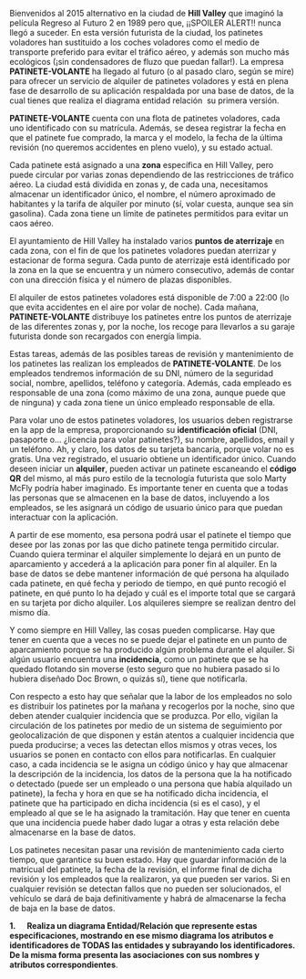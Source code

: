 Bienvenidos al 2015 alternativo en la ciudad de **Hill Valley** que imaginó la película Regreso al Futuro 2 en 1989 pero que, ¡¡SPOILER ALERT!! nunca llegó a suceder. En esta versión futurista de la ciudad, los patinetes voladores han sustituido a los coches voladores como el medio de transporte preferido para evitar el tráfico aéreo, y además son mucho más ecológicos (¡sin condensadores de fluzo que puedan fallar!). La empresa **PATINETE-VOLANTE** ha llegado al futuro (o al pasado claro, según se mire) para ofrecer un servicio de alquiler de patinetes voladores y está en plena fase de desarrollo de su aplicación respaldada por una base de datos, de la cual tienes que realiza el diagrama entidad relación  su primera versión.

**PATINETE-VOLANTE** cuenta con una flota de patinetes voladores, cada uno identificado con su matrícula. Además, se desea registrar la fecha en que el patinete fue comprado, la marca y el modelo, la fecha de la última revisión (no queremos accidentes en pleno vuelo), y su estado actual.

Cada patinete está asignado a una **zona** específica en Hill Valley, pero puede circular por varias zonas dependiendo de las restricciones de tráfico aéreo. La ciudad está dividida en zonas y, de cada una, necesitamos almacenar un identificador único, el nombre, el número aproximado de habitantes y la tarifa de alquiler por minuto (sí, volar cuesta, aunque sea sin gasolina). Cada zona tiene un límite de patinetes permitidos para evitar un caos aéreo.

El ayuntamiento de Hill Valley ha instalado varios **puntos de aterrizaje** en cada zona, con el fin de que los patinetes voladores puedan aterrizar y estacionar de forma segura. Cada punto de aterrizaje está identificado por la zona en la que se encuentra y un número consecutivo, además de contar con una dirección física y el número de plazas disponibles.

El alquiler de estos patinetes voladores está disponible de 7:00 a 22:00 (lo que evita accidentes en el aire por volar de noche). Cada mañana, **PATINETE-VOLANTE** distribuye los patinetes entre los puntos de aterrizaje de las diferentes zonas y, por la noche, los recoge para llevarlos a su garaje futurista donde son recargados con energía limpia.

Estas tareas, además de las posibles tareas de revisión y mantenimiento de los patinetes las realizan los empleados de **PATINETE-VOLANTE**. De los empleados tendremos información de su DNI, número de la seguridad social, nombre, apellidos, teléfono y categoría. Además, cada empleado es responsable de una zona (como máximo de una zona, aunque puede que de ninguna) y cada zona tiene un único empleado responsable de ella. 

Para volar uno de estos patinetes voladores, los usuarios deben registrarse en la app de la empresa, proporcionando su **identificación oficial** (DNI, pasaporte o... ¿licencia para volar patinetes?), su nombre, apellidos, email y un teléfono. Ah, y claro, los datos de su tarjeta bancaria, porque volar no es gratis. Una vez registrado, el usuario obtiene un identificador único. Cuando deseen iniciar un **alquiler**, pueden activar un patinete escaneando el **código QR** del mismo, al más puro estilo de la tecnología futurista que solo Marty McFly podría haber imaginado. Es importante tener en cuenta que a todas las personas que se almacenen en la base de datos, incluyendo a los empleados, se les asignará un código de usuario único para que puedan interactuar con la aplicación.

A partir de ese momento, esa persona podrá usar el patinete el tiempo que desee por las zonas por las que dicho patinete tenga permitido circular. Cuando quiera terminar el alquiler simplemente lo dejará en un punto de aparcamiento y accederá a la aplicación para poner fin al alquiler. En la base de datos se debe mantener información de qué persona ha alquilado cada patinete, en qué fecha y periodo de tiempo, en qué punto recogió el patinete, en qué punto lo ha dejado y cuál es el importe total que se cargará en su tarjeta por dicho alquiler. Los alquileres siempre se realizan dentro del mismo día.

Y como siempre en Hill Valley, las cosas pueden complicarse. Hay que tener en cuenta que a veces no se puede dejar el patinete en un punto de aparcamiento porque se ha producido algún problema durante el alquiler. Si algún usuario encuentra una **incidencia**, como un patinete que se ha quedado flotando sin moverse (esto seguro que no hubiera pasado si lo hubiera diseñado Doc Brown, o quizás sí), tiene que notificarla.

Con respecto a esto hay que señalar que la labor de los empleados no solo es distribuir los patinetes por la mañana y recogerlos por la noche, sino que deben atender cualquier incidencia que se produzca. Por ello, vigilan la circulación de los patinetes por medio de un sistema de seguimiento por geolocalización de que disponen y están atentos a cualquier incidencia que pueda producirse; a veces las detectan ellos mismos y otras veces, los usuarios se ponen en contacto con ellos para notificarlas. En cualquier caso, a cada incidencia se le asigna un código único y hay que almacenar la descripción de la incidencia, los datos de la persona que la ha notificado o detectado (puede ser un empleado o una persona que había alquilado un patinete), la fecha y hora en que se ha notificado dicha incidencia, el patinete que ha participado en dicha incidencia (si es el caso), y el empleado al que se le ha asignado la tramitación. Hay que tener en cuenta que una incidencia puede haber dado lugar a otras y esta relación debe almacenarse en la base de datos.

Los patinetes necesitan pasar una revisión de mantenimiento cada cierto tiempo, que garantice su buen estado. Hay que guardar información de la matrícual del patinete, la fecha de la revisión, el informe final de dicha revisión y los empleados que la realizaron, ya que pueden ser varios. Si en cualquier revisión se detectan fallos que no pueden ser solucionados, el vehículo se dará de baja definitivamente y habrá de almacenarse la fecha de baja en la base de datos.

**1.**     **Realiza un diagrama Entidad/Relación que represente estas especificaciones, mostrando en ese mismo diagrama los atributos e identificadores de TODAS las entidades y subrayando los identificadores. De la misma forma presenta las asociaciones con sus nombres y atributos correspondientes**.